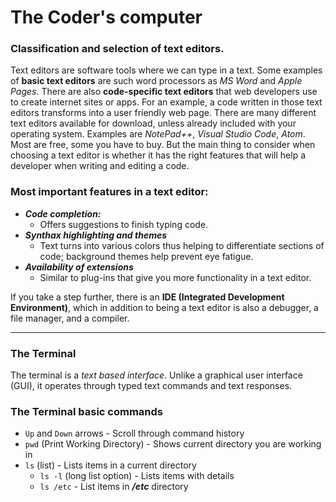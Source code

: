 # The Coder's computer  

### Classification and selection of text editors.
Text editors are software tools where we can type in a text. Some examples of **basic text editors** are such word processors as *MS Word* and *Apple Pages*. There are also **code-specific text editors** that web developers use to create internet sites or apps. For an example, a code written in those text editors transforms into a user friendly web page. There are many different text editors available for download, unless already included with your operating system. Examples are *NotePad++*, *Visual Studio Code*, *Atom*. Most are free, some you have to buy. But the main thing to consider when choosing a text editor is whether it has the right features that will help a developer when writing and editing a code.
### Most important features in a text editor:
* ***Code completion:***
  * Offers suggestions to finish typing code.
* ***Synthax highlighting and themes***
  * Text turns into various colors thus helping to differentiate sections of code; background themes help prevent eye fatigue. 
* ***Availability of extensions***
  * Similar to plug-ins that give you more functionality in a text editor.

If you take a step further, there is an **IDE (Integrated Development Environment)**, which in addition to being a text editor is also a debugger, a file manager, and a compiler. 

-------------------------------

### The Terminal
The terminal is a *text based interface*. Unlike a graphical user interface (GUI), it operates through typed text commands and text responses. 

### The Terminal basic commands

- `Up` and `Down` arrows - Scroll through command history
- `pwd` (Print Working Directory) - Shows current directory you are working in
- `ls` (list) - Lists items in a current directory
  - `ls -l` (long list option) - Lists items with details
  - `ls /etc` - List items in ***/etc*** directory


